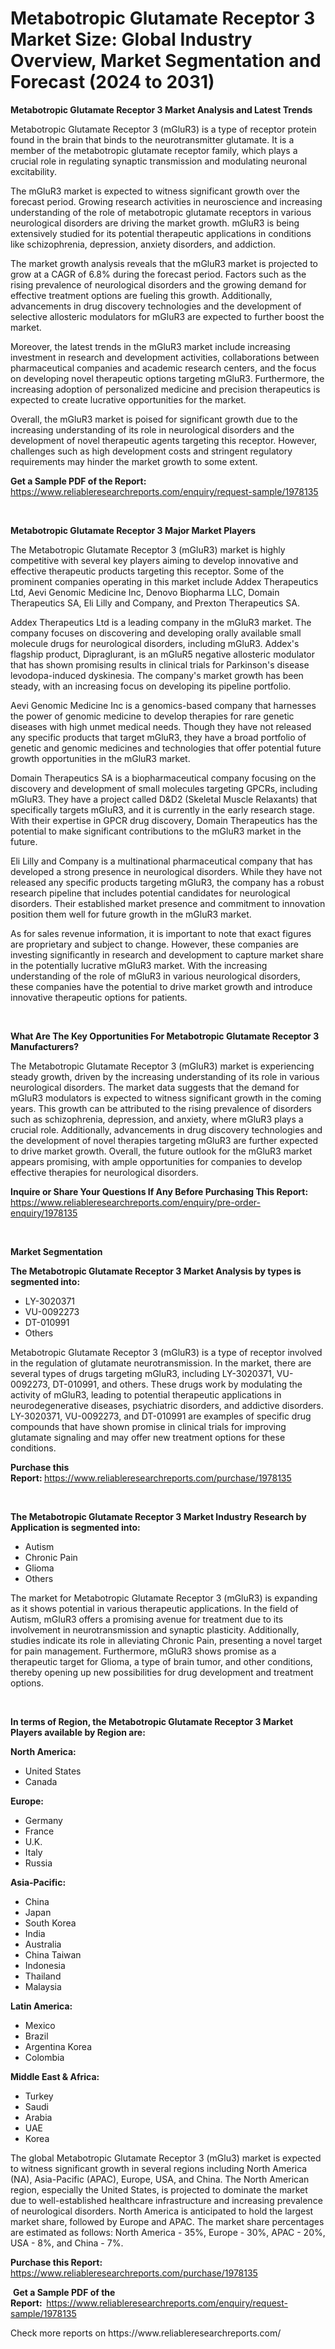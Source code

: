 <p><h1>Metabotropic Glutamate Receptor 3 Market Size: Global Industry Overview, Market Segmentation and Forecast (2024 to 2031)</h1></p><p><strong>Metabotropic Glutamate Receptor 3 Market Analysis and Latest Trends</strong></p>
<p><p>Metabotropic Glutamate Receptor 3 (mGluR3) is a type of receptor protein found in the brain that binds to the neurotransmitter glutamate. It is a member of the metabotropic glutamate receptor family, which plays a crucial role in regulating synaptic transmission and modulating neuronal excitability.</p><p>The mGluR3 market is expected to witness significant growth over the forecast period. Growing research activities in neuroscience and increasing understanding of the role of metabotropic glutamate receptors in various neurological disorders are driving the market growth. mGluR3 is being extensively studied for its potential therapeutic applications in conditions like schizophrenia, depression, anxiety disorders, and addiction.</p><p>The market growth analysis reveals that the mGluR3 market is projected to grow at a CAGR of 6.8% during the forecast period. Factors such as the rising prevalence of neurological disorders and the growing demand for effective treatment options are fueling this growth. Additionally, advancements in drug discovery technologies and the development of selective allosteric modulators for mGluR3 are expected to further boost the market.</p><p>Moreover, the latest trends in the mGluR3 market include increasing investment in research and development activities, collaborations between pharmaceutical companies and academic research centers, and the focus on developing novel therapeutic options targeting mGluR3. Furthermore, the increasing adoption of personalized medicine and precision therapeutics is expected to create lucrative opportunities for the market.</p><p>Overall, the mGluR3 market is poised for significant growth due to the increasing understanding of its role in neurological disorders and the development of novel therapeutic agents targeting this receptor. However, challenges such as high development costs and stringent regulatory requirements may hinder the market growth to some extent.</p></p>
<p><strong>Get a Sample PDF of the Report:&nbsp;</strong> <a href="https://www.reliableresearchreports.com/enquiry/request-sample/1978135">https://www.reliableresearchreports.com/enquiry/request-sample/1978135</a></p>
<p>&nbsp;</p>
<p><strong>Metabotropic Glutamate Receptor 3 Major Market Players</strong></p>
<p><p>The Metabotropic Glutamate Receptor 3 (mGluR3) market is highly competitive with several key players aiming to develop innovative and effective therapeutic products targeting this receptor. Some of the prominent companies operating in this market include Addex Therapeutics Ltd, Aevi Genomic Medicine Inc, Denovo Biopharma LLC, Domain Therapeutics SA, Eli Lilly and Company, and Prexton Therapeutics SA.</p><p>Addex Therapeutics Ltd is a leading company in the mGluR3 market. The company focuses on discovering and developing orally available small molecule drugs for neurological disorders, including mGluR3. Addex's flagship product, Dipraglurant, is an mGluR5 negative allosteric modulator that has shown promising results in clinical trials for Parkinson's disease levodopa-induced dyskinesia. The company's market growth has been steady, with an increasing focus on developing its pipeline portfolio.</p><p>Aevi Genomic Medicine Inc is a genomics-based company that harnesses the power of genomic medicine to develop therapies for rare genetic diseases with high unmet medical needs. Though they have not released any specific products that target mGluR3, they have a broad portfolio of genetic and genomic medicines and technologies that offer potential future growth opportunities in the mGluR3 market.</p><p>Domain Therapeutics SA is a biopharmaceutical company focusing on the discovery and development of small molecules targeting GPCRs, including mGluR3. They have a project called D&D2 (Skeletal Muscle Relaxants) that specifically targets mGluR3, and it is currently in the early research stage. With their expertise in GPCR drug discovery, Domain Therapeutics has the potential to make significant contributions to the mGluR3 market in the future.</p><p>Eli Lilly and Company is a multinational pharmaceutical company that has developed a strong presence in neurological disorders. While they have not released any specific products targeting mGluR3, the company has a robust research pipeline that includes potential candidates for neurological disorders. Their established market presence and commitment to innovation position them well for future growth in the mGluR3 market.</p><p>As for sales revenue information, it is important to note that exact figures are proprietary and subject to change. However, these companies are investing significantly in research and development to capture market share in the potentially lucrative mGluR3 market. With the increasing understanding of the role of mGluR3 in various neurological disorders, these companies have the potential to drive market growth and introduce innovative therapeutic options for patients.</p></p>
<p>&nbsp;</p>
<p><strong>What Are The Key Opportunities For Metabotropic Glutamate Receptor 3 Manufacturers?</strong></p>
<p><p>The Metabotropic Glutamate Receptor 3 (mGluR3) market is experiencing steady growth, driven by the increasing understanding of its role in various neurological disorders. The market data suggests that the demand for mGluR3 modulators is expected to witness significant growth in the coming years. This growth can be attributed to the rising prevalence of disorders such as schizophrenia, depression, and anxiety, where mGluR3 plays a crucial role. Additionally, advancements in drug discovery technologies and the development of novel therapies targeting mGluR3 are further expected to drive market growth. Overall, the future outlook for the mGluR3 market appears promising, with ample opportunities for companies to develop effective therapies for neurological disorders.</p></p>
<p><strong>Inquire or Share Your Questions If Any Before Purchasing This Report:</strong> <a href="https://www.reliableresearchreports.com/enquiry/pre-order-enquiry/1978135">https://www.reliableresearchreports.com/enquiry/pre-order-enquiry/1978135</a></p>
<p>&nbsp;</p>
<p><strong>Market Segmentation</strong></p>
<p><strong>The Metabotropic Glutamate Receptor 3 Market Analysis by types is segmented into:</strong></p>
<p><ul><li>LY-3020371</li><li>VU-0092273</li><li>DT-010991</li><li>Others</li></ul></p>
<p><p>Metabotropic Glutamate Receptor 3 (mGluR3) is a type of receptor involved in the regulation of glutamate neurotransmission. In the market, there are several types of drugs targeting mGluR3, including LY-3020371, VU-0092273, DT-010991, and others. These drugs work by modulating the activity of mGluR3, leading to potential therapeutic applications in neurodegenerative diseases, psychiatric disorders, and addictive disorders. LY-3020371, VU-0092273, and DT-010991 are examples of specific drug compounds that have shown promise in clinical trials for improving glutamate signaling and may offer new treatment options for these conditions.</p></p>
<p><strong>Purchase this Report:&nbsp;</strong><a href="https://www.reliableresearchreports.com/purchase/1978135">https://www.reliableresearchreports.com/purchase/1978135</a></p>
<p>&nbsp;</p>
<p><strong>The Metabotropic Glutamate Receptor 3 Market Industry Research by Application is segmented into:</strong></p>
<p><ul><li>Autism</li><li>Chronic Pain</li><li>Glioma</li><li>Others</li></ul></p>
<p><p>The market for Metabotropic Glutamate Receptor 3 (mGluR3) is expanding as it shows potential in various therapeutic applications. In the field of Autism, mGluR3 offers a promising avenue for treatment due to its involvement in neurotransmission and synaptic plasticity. Additionally, studies indicate its role in alleviating Chronic Pain, presenting a novel target for pain management. Furthermore, mGluR3 shows promise as a therapeutic target for Glioma, a type of brain tumor, and other conditions, thereby opening up new possibilities for drug development and treatment options.</p></p>
<p>&nbsp;</p>
<p><strong>In terms of Region, the Metabotropic Glutamate Receptor 3 Market Players available by Region are:</strong></p>
<p>
    <p> <strong> North America: </strong>
        <ul>
            <li>United States</li>
            <li>Canada</li>
        </ul>
        </p> 
    <p> <strong> Europe: </strong>
        <ul>
            <li>Germany</li>
            <li>France</li>
            <li>U.K.</li>
            <li>Italy</li>
            <li>Russia</li>
        </ul>
        </p> 
    <p> <strong> Asia-Pacific: </strong>
        <ul>
            <li>China</li>
            <li>Japan</li>
            <li>South Korea</li>
            <li>India</li>
            <li>Australia</li>
            <li>China Taiwan</li>
            <li>Indonesia</li>
            <li>Thailand</li>
            <li>Malaysia</li>
        </ul>
        </p> 
    <p> <strong> Latin America: </strong>
        <ul>
            <li>Mexico</li>
            <li>Brazil</li>
            <li>Argentina Korea</li>
            <li>Colombia</li>
        </ul>
        </p> 
    <p> <strong> Middle East & Africa: </strong>
        <ul>
            <li>Turkey</li>
            <li>Saudi</li>
            <li>Arabia</li>
            <li>UAE</li>
            <li>Korea</li>
        </ul>
    </p>
    </p>
<p><p>The global Metabotropic Glutamate Receptor 3 (mGlu3) market is expected to witness significant growth in several regions including North America (NA), Asia-Pacific (APAC), Europe, USA, and China. The North American region, especially the United States, is projected to dominate the market due to well-established healthcare infrastructure and increasing prevalence of neurological disorders. North America is anticipated to hold the largest market share, followed by Europe and APAC. The market share percentages are estimated as follows: North America - 35%, Europe - 30%, APAC - 20%, USA - 8%, and China - 7%.</p></p>
<p><strong>Purchase this Report: </strong><a href="https://www.reliableresearchreports.com/purchase/1978135">https://www.reliableresearchreports.com/purchase/1978135</a></p>
<p>&nbsp;<strong>Get a Sample PDF of the Report:&nbsp;&nbsp;</strong><a href="https://www.reliableresearchreports.com/enquiry/request-sample/1978135">https://www.reliableresearchreports.com/enquiry/request-sample/1978135</a></p>
<p><strong></strong></p>
<p>Check more reports on https://www.reliableresearchreports.com/</p>